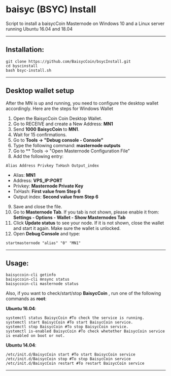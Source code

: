 # baisyc (BSYC) Install
Script to install a baisycCoin Masternode on Windows 10 and a Linux server running Ubuntu 16.04 and 18.04

***
## Installation:
```
git clone https://github.com/BaisycCoin/bsycInstall.git
cd byscinstall
bash bsyc-install.sh
```
***

## Desktop wallet setup

After the MN is up and running, you need to configure the desktop wallet accordingly. Here are the steps for Windows Wallet
1. Open the BaisycCoin Coin Desktop Wallet.
2. Go to RECEIVE and create a New Address: **MN1**
3. Send **1000** **BaisycCoin** to **MN1**.
4. Wait for 15 confirmations.
5. Go to **Tools -> "Debug console - Console"**
6. Type the following command: **masternode outputs**
7. Go to  ** Tools -> "Open Masternode Configuration File"
8. Add the following entry:
```
Alias Address Privkey TxHash Output_index
```
* Alias: **MN1**
* Address: **VPS_IP:PORT**
* Privkey: **Masternode Private Key**
* TxHash: **First value from Step 6**
* Output index:  **Second value from Step 6**
9. Save and close the file.
10. Go to **Masternode Tab**. If you tab is not shown, please enable it from: **Settings - Options - Wallet - Show Masternodes Tab**
11. Click **Update status** to see your node. If it is not shown, close the wallet and start it again. Make sure the wallet is unlocked.
12. Open **Debug Console** and type:
```
startmasternode "alias" "0" "MN1"
```
***

## Usage:
```
baisyccoin-cli getinfo
baisyccoin-cli mnsync status
baisyccoin-cli masternode status
```
Also, if you want to check/start/stop **BaisycCoin** , run one of the following commands as **root**:

**Ubuntu 16.04**:
```
systemctl status BaisycCoin #To check the service is running.
systemctl start BaisycCoin #To start BaisycCoin service.
systemctl stop BaisycCoin #To stop BaisycCoin service.
systemctl is-enabled BaisycCoin #To check whetether BaisycCoin service is enabled on boot or not.
```
**Ubuntu 14.04**:  
```
/etc/init.d/BaisycCoin start #To start BaisycCoin service
/etc/init.d/BaisycCoin stop #To stop BaisycCoin service
/etc/init.d/BaisycCoin restart #To restart BaisycCoin service
```
***
